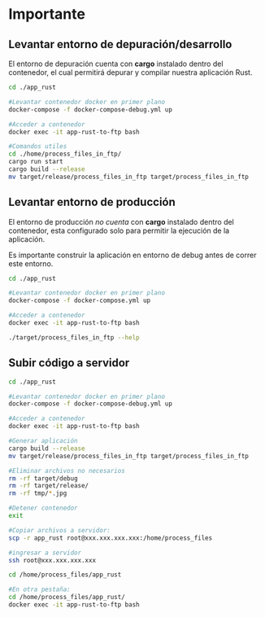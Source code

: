 # Importante

## Levantar entorno de depuración/desarrollo

El entorno de depuración cuenta con **cargo** instalado dentro del contenedor, el cual 
permitirá depurar y compilar nuestra aplicación Rust.

``` bash
cd ./app_rust

#Levantar contenedor docker en primer plano
docker-compose -f docker-compose-debug.yml up 

#Acceder a contenedor
docker exec -it app-rust-to-ftp bash

#Comandos utiles
cd ./home/process_files_in_ftp/
cargo run start
cargo build --release
mv target/release/process_files_in_ftp target/process_files_in_ftp

```



## Levantar entorno de producción

El entorno de producción _no cuenta_ con **cargo** instalado dentro del contenedor, esta 
configurado solo para permitir la ejecución de la aplicación.

Es importante construir la aplicación en entorno de debug antes de correr este entorno.

``` bash
cd ./app_rust

#Levantar contenedor docker en primer plano
docker-compose -f docker-compose.yml up 

#Acceder a contenedor
docker exec -it app-rust-to-ftp bash

./target/process_files_in_ftp --help
```



## Subir código a servidor

``` bash
cd ./app_rust

#Levantar contenedor docker en primer plano
docker-compose -f docker-compose-debug.yml up 

#Acceder a contenedor
docker exec -it app-rust-to-ftp bash

#Generar aplicación
cargo build --release
mv target/release/process_files_in_ftp target/process_files_in_ftp

#Eliminar archivos no necesarios
rm -rf target/debug
rm -rf target/release/
rm -rf tmp/*.jpg

#Detener contenedor
exit

#Copiar archivos a servidor:
scp -r app_rust root@xxx.xxx.xxx.xxx:/home/process_files

#ingresar a servidor
ssh root@xxx.xxx.xxx.xxx

cd /home/process_files/app_rust

#En otra pestaña:
cd /home/process_files/app_rust/
docker exec -it app-rust-to-ftp bash


```

